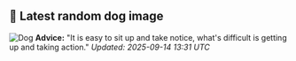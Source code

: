 ## 🐶 Latest random dog image
![Dog](https://images.dog.ceo/breeds/rottweiler/n02106550_10588.jpg)
**Advice:** "It is easy to sit up and take notice, what's difficult is getting up and taking action."
*Updated: 2025-09-14 13:31 UTC*
